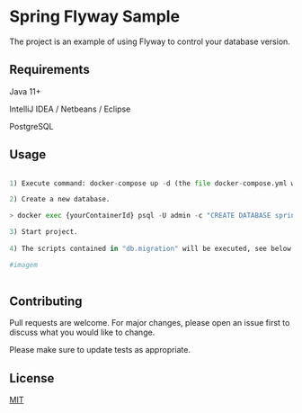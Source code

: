 # Spring Flyway Sample

The project is an example of using Flyway to control your database version.

## Requirements

Java 11+

IntelliJ IDEA / Netbeans / Eclipse

PostgreSQL

## Usage

```python

1) Execute command: docker-compose up -d (the file docker-compose.yml will be executed).

2) Create a new database.

> docker exec {yourContainerId} psql -U admin -c "CREATE DATABASE spring_flyway_db"

3) Start project.
   
4) The scripts contained in "db.migration" will be executed, see below the prints of a visual interface of the database.

#imagem
  
```

## Contributing
Pull requests are welcome. For major changes, please open an issue first to discuss what you would like to change.

Please make sure to update tests as appropriate.

## License
[MIT](https://choosealicense.com/licenses/mit/)